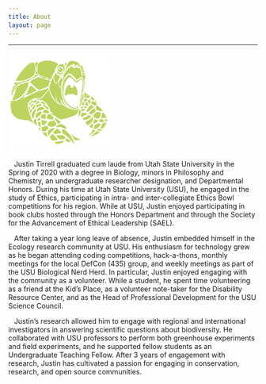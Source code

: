 ```yaml
---
title: About
layout: page
---
```

---
<img src="./assets/warturtle1.png" alt="Apocalypse Game" style="width:200px;height:200px;" class="center"> 

&nbsp;&nbsp;  Justin Tirrell graduated cum laude from Utah State University in the Spring of 2020 with a degree in Biology, minors in Philosophy and Chemistry, an undergraduate researcher designation, and Departmental Honors. During his time at Utah State University (USU), he engaged in the study of Ethics, participating in intra- and inter-collegiate Ethics Bowl competitions for his region. While at USU, Justin enjoyed participating in book clubs hosted through the Honors Department and through the Society for the Advancement of Ethical Leadership (SAEL).

&nbsp;&nbsp;  After taking a year long leave of absence, Justin embedded himself in the Ecology research community at USU. His enthusiasm for technology grew as he began attending coding competitions, hack-a-thons, monthly meetings for the local DefCon (435) group, and weekly meetings as part of the USU Biological Nerd Herd. In particular, Justin enjoyed engaging with the community as a volunteer. While a student, he spent time volunteering as a friend at the Kid’s Place, as a volunteer note-taker for the Disability Resource Center, and as the Head of Professional Development for the USU Science Council. 

&nbsp;&nbsp;  Justin’s research allowed him to engage with regional and international investigators in answering scientific questions about biodiversity. He collaborated with USU professors to perform both greenhouse experiments and field experiments, and he supported fellow students as an Undergraduate Teaching Fellow. After 3 years of engagement with research, Justin has cultivated a passion for engaging in conservation, research, and open source communities.







